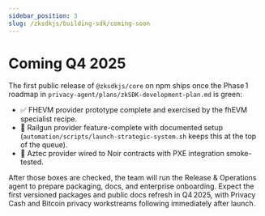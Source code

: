 ```yaml
---
sidebar_position: 3
slug: /zksdkjs/building-sdk/coming-soon
---
```


# Coming Q4 2025

The first public release of `@zksdkjs/core` on npm ships once the Phase 1 roadmap in `privacy-agent/plans/zkSDK-development-plan.md` is green:

- ✅ FHEVM provider prototype complete and exercised by the fhEVM specialist recipe.
- 🚧 Railgun provider feature-complete with documented setup (`automation/scripts/launch-strategic-system.sh` keeps this at the top of the queue).
- 🧪 Aztec provider wired to Noir contracts with PXE integration smoke-tested.

After those boxes are checked, the team will run the Release & Operations agent to prepare packaging, docs, and enterprise onboarding. Expect the first versioned packages and public docs refresh in Q4 2025, with Privacy Cash and Bitcoin privacy workstreams following immediately after launch.
